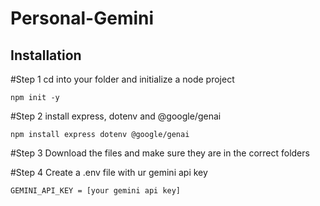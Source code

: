 # Personal-Gemini

## Installation
#Step 1
cd into your folder and initialize a node project
```
npm init -y
```

#Step 2
install express, dotenv and @google/genai
```
npm install express dotenv @google/genai
```

#Step 3
Download the files and make sure they are in the correct folders

#Step 4
Create a .env file with ur gemini api key
```
GEMINI_API_KEY = [your gemini api key]
```

